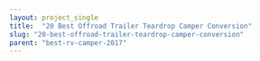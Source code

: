 ```yaml
---
layout: project_single
title:  "20 Best Offroad Trailer Teardrop Camper Conversion"
slug: "20-best-offroad-trailer-teardrop-camper-conversion"
parent: "best-rv-camper-2017"
---
```

 